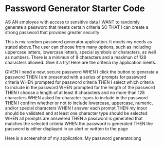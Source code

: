 # Password Generator Starter Code

AS AN employee with access to sensitive data
I WANT to randomly generate a password that meets certain criteria
SO THAT I can create a strong password that provides greater security

This is my random password generator application. It meets my needs as stated above.The user can choose from many options, such as including uppercase letters, lowercase letters, special symbols or characters, as well as numbers. There is a minimun of 8 characters and a maximun of 128 characters allowed. Give it a try! Here are the criteria my application meets.

GIVEN I need a new, secure password
WHEN I click the button to generate a password
THEN I am presented with a series of prompts for password criteria
WHEN prompted for password criteria
THEN I select which criteria to include in the password
WHEN prompted for the length of the password
THEN I choose a length of at least 8 characters and no more than 128 characters
WHEN asked for character types to include in the password
THEN I confirm whether or not to include lowercase, uppercase, numeric, and/or special characters
WHEN I answer each prompt
THEN my input should be validated and at least one character type should be selected
WHEN all prompts are answered
THEN a password is generated that matches the selected criteria
WHEN the password is generated
THEN the password is either displayed in an alert or written to the page

Here is a screenshot of my application:
My password generator.png